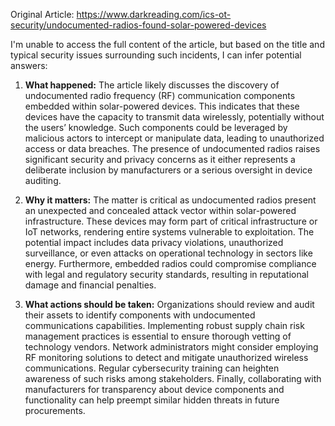 Original Article: https://www.darkreading.com/ics-ot-security/undocumented-radios-found-solar-powered-devices

I'm unable to access the full content of the article, but based on the title and typical security issues surrounding such incidents, I can infer potential answers:

1) **What happened:**
   The article likely discusses the discovery of undocumented radio frequency (RF) communication components embedded within solar-powered devices. This indicates that these devices have the capacity to transmit data wirelessly, potentially without the users’ knowledge. Such components could be leveraged by malicious actors to intercept or manipulate data, leading to unauthorized access or data breaches. The presence of undocumented radios raises significant security and privacy concerns as it either represents a deliberate inclusion by manufacturers or a serious oversight in device auditing.

2) **Why it matters:**
   The matter is critical as undocumented radios present an unexpected and concealed attack vector within solar-powered infrastructure. These devices may form part of critical infrastructure or IoT networks, rendering entire systems vulnerable to exploitation. The potential impact includes data privacy violations, unauthorized surveillance, or even attacks on operational technology in sectors like energy. Furthermore, embedded radios could compromise compliance with legal and regulatory security standards, resulting in reputational damage and financial penalties.

3) **What actions should be taken:**
   Organizations should review and audit their assets to identify components with undocumented communications capabilities. Implementing robust supply chain risk management practices is essential to ensure thorough vetting of technology vendors. Network administrators might consider employing RF monitoring solutions to detect and mitigate unauthorized wireless communications. Regular cybersecurity training can heighten awareness of such risks among stakeholders. Finally, collaborating with manufacturers for transparency about device components and functionality can help preempt similar hidden threats in future procurements.